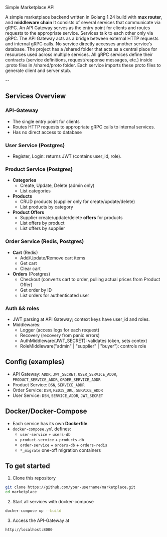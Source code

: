 Simple Marketplace API

A simple marketplace backend written in Golang 1.24 build with **mux router**, and **middleware chain**
It consists of several services that communicate via gRPC. An API Gateway serves as the entry point for clients and routes requests to the appropriate service. Services talk to each other only via gRPC. The API Gateway acts as a bridge between external HTTP requests and internal gRPC calls. No service directly accesses another service’s database.
The project has a /shared folder that acts as a central place for resources used across multiple services. All gRPC services define their contracts (service definitions, request/response messages, etc.) inside .proto files in /shared/proto folder. Each service imports these proto files to generate client and server stub.

--
## Services Overview
### API-Gateway
- The single entry point for clients
- Routes HTTP requests to appropriate gRPC calls to internal services.
- Has no direct access to database

### User Service (Postgres)
- Register, Login: returns JWT (contains user_id, role).

### Product Service (Postgres)
- **Categories**
  - Create, Update, Delete (admin only)
  - List categories
- **Products**
  - CRUD products (supplier only for create/update/delete)
  - List products by category
- **Product Offers**
  - Supplier create/update/delete **offers** for products
  - List offers by product
  - List offers by supplier

### Order Service (Redis, Postgres)
- **Cart** (Redis)
  - Add/Update/Remove cart items
  - Get cart
  - Clear cart
- **Orders** (Postgres)
  - Checkout (converts cart to order, pulling actual prices from Product Offer)
  - Get order by ID
  - List orders for authenticated user

### Auth && roles
- JWT parsing at API Gateway; context keys have user_id and roles.
- Middlewares:
  - Logger (access logs for each request)
  - Recovery (recovery from panic errors)
  - AuthMiddleware(JWT_SECRET): validates token, sets context
  - RoleMiddleware("admin" | "supplier" | "buyer"): controls role

## Config (examples)
- API Gateway: `ADDR`, `JWT_SECRET`, `USER_SERVICE_ADDR`, `PRODUCT_SERVICE_ADDR`, `ORDER_SERVICE_ADDR`
- Product Service: `DSN`, `SERVICE_ADDR`
- Order Service: `DSN`, `REDIS_URL`, `SERVICE_ADDR`
- User Service: `DSN`, `SERVICE_ADDR`, `JWT_SECRET`

## Docker/Docker-Compose
- Each service has its own **Dockerfile**.
- `docker-compose.yml` defines:
  - `user-service` + `users-db`
  - `product-service` + `products-db`
  - `order-service` + `orders-db` + `orders-redis`
  - `*_migrate` one-off migration containers

## To get started
1. Clone this repository
```bash
git clone https://github.com/your-username/marketplace.git
cd marketplace
```
2. Start all services with docker-compose
```bash
docker-compose up --build
```
3. Access the API-Gateway at
```bash
http://localhost:8000
```
